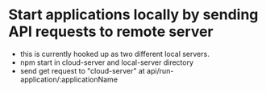 # Start applications locally by sending API requests to remote server

- this is currently hooked up as two different local servers.
- npm start in cloud-server and local-server directory
- send get request to "cloud-server" at api/run-application/:applicationName